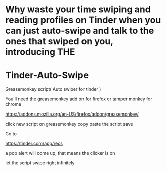 # Why waste your time swiping and reading profiles on Tinder when you can just auto-swipe and talk to the ones that swiped on you, introducing THE
# Tinder-Auto-Swipe
Greasemonkey script( Auto swiper for tinder )

You'll need the greasemonkey add on for firefox or tamper monkey for chrome

https://addons.mozilla.org/en-US/firefox/addon/greasemonkey/

click new script on greasemonkey
copy paste the script 
save

Go to 

https://tinder.com/app/recs

a pop alert will come up, that means the clicker is on

let the script swipe right infinitely 
